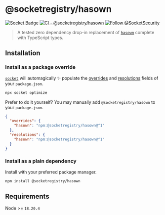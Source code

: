 # @socketregistry/hasown

[![Socket Badge](https://socket.dev/api/badge/npm/package/@socketregistry/hasown)](https://socket.dev/npm/package/@socketregistry/hasown)
[![CI - @socketregistry/hasown](https://github.com/SocketDev/socket-registry-js/actions/workflows/test.yml/badge.svg)](https://github.com/SocketDev/socket-registry-js/actions/workflows/test.yml)
[![Follow @SocketSecurity](https://img.shields.io/twitter/follow/SocketSecurity?style=social)](https://twitter.com/SocketSecurity)

> A tested zero dependency drop-in replacement of
> [`hasown`](https://socket.dev/npm/package/hasown) complete with TypeScript
> types.

## Installation

### Install as a package override

[`socket`](https://socket.dev/npm/package/socket) will automagically :sparkles:
populate the
[overrides](https://docs.npmjs.com/cli/v9/configuring-npm/package-json#overrides)
and [resolutions](https://yarnpkg.com/configuration/manifest#resolutions) fields
of your `package.json`.

```sh
npx socket optimize
```

Prefer to do it yourself? You may manually add `@socketregistry/hasown` to your
`package.json`.

```json
{
  "overrides": {
    "hasown": "npm:@socketregistry/hasown@^1"
  },
  "resolutions": {
    "hasown": "npm:@socketregistry/hasown@^1"
  }
}
```

### Install as a plain dependency

Install with your preferred package manager.

```sh
npm install @socketregistry/hasown
```

## Requirements

Node >= `18.20.4`
